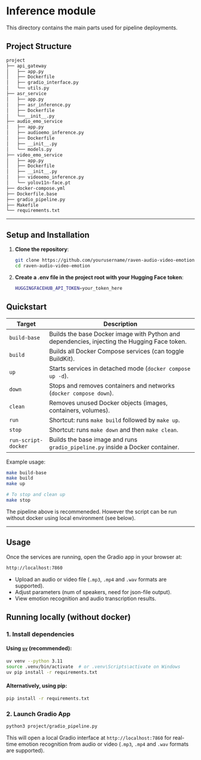 
# Inference module

This directory contains the main parts used for pipeline deployments.

## Project Structure

```bash
project
├── api_gateway
│   ├── app.py
│   ├── Dockerfile
│   ├── gradio_interface.py
│   └── utils.py
├── asr_service
│   ├── app.py
│   ├── asr_inference.py
│   ├── Dockerfile
│   └──__init__.py
├── audio_emo_service
│   ├── app.py
│   ├── audioemo_inference.py
│   ├── Dockerfile
│   ├── __init__.py
│   └── models.py
├── video_emo_service
│   ├── app.py
│   ├── Dockerfile
│   ├── __init__.py
│   ├── videoemo_inference.py
│   └── yolov11n-face.pt
├── docker-compose.yml
├── Dockerfile.base
├── gradio_pipeline.py
├── Makefile
└── requirements.txt
```

---

## Setup and Installation

1. **Clone the repository**:
   ```bash
   git clone https://github.com/yourusername/raven-audio-video-emotion.git
   cd raven-audio-video-emotion
   ```
2. **Create a .env file in the project root with your Hugging Face token**:
    ```bash
    HUGGINGFACEHUB_API_TOKEN=your_token_here
    ```
## Quickstart

| Target              | Description                                                                                  |
| ------------------- | -------------------------------------------------------------------------------------------- |
| `build-base`        | Builds the base Docker image with Python and dependencies, injecting the Hugging Face token. |
| `build`             | Builds all Docker Compose services (can toggle BuildKit).                                    |
| `up`                | Starts services in detached mode (`docker compose up -d`).                                   |
| `down`              | Stops and removes containers and networks (`docker compose down`).                           |
| `clean`             | Removes unused Docker objects (images, containers, volumes).                                 |
| `run`               | Shortcut: runs `make build` followed by `make up`.                                           |
| `stop`              | Shortcut: runs `make down` and then `make clean`.                                            |
| `run-script-docker` | Builds the base image and runs `gradio_pipeline.py` inside a Docker container.               |

Example usage:

```bash
make build-base
make build
make up

# To stop and clean up
make stop
```

The pipeline above is recommeneded. However the script can be run without docker using local environment (see below).

---

## Usage

Once the services are running, open the Gradio app in your browser at:
``` bash
http://localhost:7860
```
- Upload an audio or video file (`.mp3`, `.mp4` and `.wav` formats are supported).
- Adjust parameters (num of speakers, need for json-file output).
- View emotion recognition and audio transcription results.

## Running locally (without docker)

### 1. Install dependencies

#### Using [`uv`](https://github.com/astral-sh/uv) (recommended):

```bash
uv venv --python 3.11
source .venv/bin/activate  # or .venv\Scripts\activate on Windows
uv pip install -r requirements.txt
```

#### Alternatively, using pip:

```bash
pip install -r requirements.txt
```

### 2. Launch Gradio App

```bash
python3 project/gradio_pipeline.py
```

This will open a local Gradio interface at `http://localhost:7860` for real-time emotion recognition from audio or video (`.mp3`, `.mp4` and `.wav` formats are supported). 
